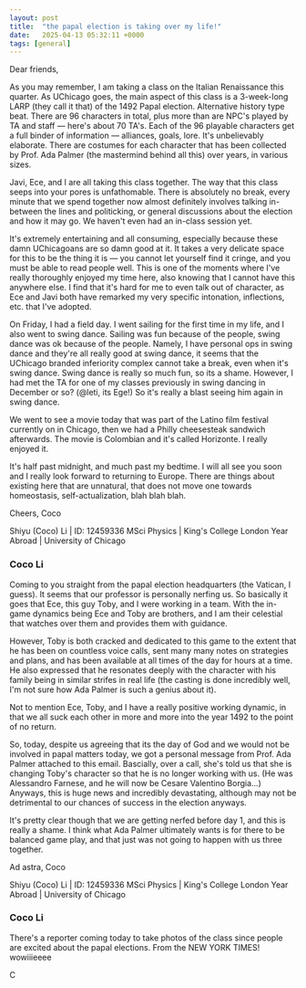 ```yaml
---
layout: post
title:  "the papal election is taking over my life!"
date:   2025-04-13 05:32:11 +0000
tags: [general]
---
```

Dear friends,

As you may remember, I am taking a class on the Italian Renaissance this quarter. As UChicago goes, the main aspect of this class is a 3-week-long LARP (they call it that) of the 1492 Papal election. Alternative history type beat. There are 96 characters in total, plus more than are NPC's played by TA and staff — here's about 70 TA's. Each of the 96 playable characters get a full binder of information — alliances, goals, lore. It's unbelievably elaborate. There are costumes for each character that has been collected by Prof. Ada Palmer (the mastermind behind all this) over years, in various sizes. 

Javi, Ece, and I are all taking this class together. The way that this class seeps into your pores is unfathomable. There is absolutely no break, every minute that we spend together now almost definitely involves talking in-between the lines and politicking, or general discussions about the election and how it may go. We haven't even had an in-class session yet.

It's extremely entertaining and all consuming, especially because these damn UChicagoans are so damn good at it. It takes a very delicate space for this to be the thing it is — you cannot let yourself find it cringe, and you must be able to read people well. This is one of the moments where I've really thoroughly enjoyed my time here, also knowing that I cannot have this anywhere else. I find that it's hard for me to even talk out of character, as Ece and Javi both have remarked my very specific intonation, inflections, etc. that I've adopted.

On Friday, I had a field day. I went sailing for the first time in my life, and I also went to swing dance. Sailing was fun because of the people, swing dance was ok because of the people. Namely, I have personal ops in swing dance and they're all really good at swing dance, it seems that the UChicago branded inferiority complex cannot take a break, even when it's swing dance. Swing dance is really so much fun, so its a shame. However, I had met the TA for one of my classes previously in swing dancing in December or so? (@leti, its Ege!) So it's really a blast seeing him again in swing dance.

We went to see a movie today that was part of the Latino film festival currently on in Chicago, then we had a Philly cheesesteak sandwich afterwards. The movie is Colombian and it's called Horizonte. I really enjoyed it.

It's half past midnight, and much past my bedtime. I will all see you soon and I really look forward to returning to Europe. There are things about existing here that are unnatural, that does not move one towards homeostasis, self-actualization, blah blah blah.

Cheers,
Coco


Shiyu (Coco) Li | ID: 12459336
MSci Physics |  King's College London
Year Abroad | University of Chicago

### Coco Li
Coming to you straight from the papal election headquarters (the Vatican, I guess). It seems that our professor is personally nerfing us. So basically it goes that Ece, this guy Toby, and I were working in a team. With the in-game dynamics being Ece and Toby are brothers, and I am their celestial that watches over them and provides them with guidance. 

However, Toby is both cracked and dedicated to this game to the extent that he has been on countless voice calls, sent many many notes on strategies and plans, and has been available at all times of the day for hours at a time. He also expressed that he resonates deeply with the character with his family being in similar strifes in real life (the casting is done incredibly well, I'm not sure how Ada Palmer is such a genius about it). 

Not to mention Ece, Toby, and I have a really positive working dynamic, in that we all suck each other in more and more into the year 1492 to the point of no return. 

So, today, despite us agreeing that its the day of God and we would not be involved in papal matters today, we got a personal message from Prof. Ada Palmer attached to this email. Bascially, over a call, she's told us that she is changing Toby's character so that he is no longer working with us. (He was Alessandro Farnese, and he will now be Cesare Valentino Borgia...) Anyways, this is huge news and incredibly devastating, although may not be detrimental to our chances of success in the election anyways. 

It's pretty clear though that we are getting nerfed before day 1, and this is really a shame. I think what Ada Palmer ultimately wants is for there to be balanced game play, and that just was not going to happen with us three together.

Ad astra,
Coco 


Shiyu (Coco) Li | ID: 12459336
MSci Physics |  King's College London
Year Abroad | University of Chicago

### Coco Li
There's a reporter coming today to take photos of the class since people are excited about the papal elections. From the NEW YORK TIMES! wowiiieeee

C
